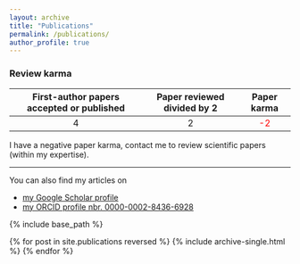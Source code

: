 ```yaml
---
layout: archive
title: "Publications"
permalink: /publications/
author_profile: true
---
```


### Review karma

| First-author papers accepted or published   |    Paper reviewed divided by 2     | Paper karma                              |
| :-----------------------------------------: | :--------------------------------: | :--------------------------------------: |
|               4                             |                   2                |    <span style="color:red"> -2 </span>  |

I have a negative paper karma, contact me to review scientific papers (within my expertise).

----

You can also find my articles on 
- [my Google Scholar profile](https://scholar.google.ca/citations?user=QjS3jfYAAAAJ&hl=en&oi=ao)
- [my ORCID profile nbr. 0000-0002-8436-6928 ](https://orcid.org/0000-0002-8436-6928)

{% include base_path %}

{% for post in site.publications reversed %}
  {% include archive-single.html %}
{% endfor %}
